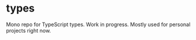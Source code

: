 # types

Mono repo for TypeScript types. Work in progress. Mostly used for personal projects right now.